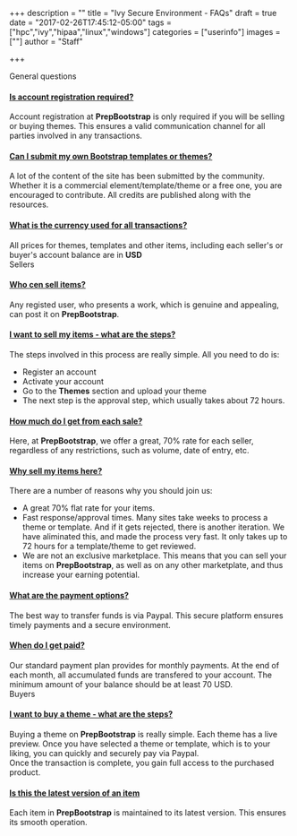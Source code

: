 +++
description = ""
title = "Ivy Secure Environment - FAQs"
draft = true
date = "2017-02-26T17:45:12-05:00"
tags = ["hpc","ivy","hipaa","linux","windows"]
categories = ["userinfo"]
images = [""]
author = "Staff"

+++

<div class="" id="accordion">
        <div class="faqHeader">General questions</div>
        <div class="card">
            <div class="card-header">
                <h4 class="card-header">
                    <a class="accordion-toggle" data-toggle="collapse" data-parent="#accordion" href="#collapseOne">Is account registration required?</a>
                </h4>
            </div>
            <div id="collapseOne" class="panel-collapse collapse in">
                <div class="card-block">
                    Account registration at <strong>PrepBootstrap</strong> is only required if you will be selling or buying themes. 
                    This ensures a valid communication channel for all parties involved in any transactions. 
                </div>
            </div>
        </div>
        <div class="card">
            <div class="card-header">
                <h4 class="card-header">
                    <a class="accordion-toggle collapsed" data-toggle="collapse" data-parent="#accordion" href="#collapseTen">Can I submit my own Bootstrap templates or themes?</a>
                </h4>
            </div>
            <div id="collapseTen" class="panel-collapse collapse">
                <div class="card-block">
                    A lot of the content of the site has been submitted by the community. Whether it is a commercial element/template/theme 
                    or a free one, you are encouraged to contribute. All credits are published along with the resources. 
                </div>
            </div>
        </div>
        <div class="card">
            <div class="card-header">
                <h4 class="card-header">
                    <a class="accordion-toggle collapsed" data-toggle="collapse" data-parent="#accordion" href="#collapseEleven">What is the currency used for all transactions?</a>
                </h4>
            </div>
            <div id="collapseEleven" class="panel-collapse collapse">
                <div class="card-block">
                    All prices for themes, templates and other items, including each seller's or buyer's account balance are in <strong>USD</strong>
                </div>
            </div>
        </div>
        <div class="faqHeader">Sellers</div>
        <div class="card">
            <div class="card-header">
                <h4 class="card-header">
                    <a class="accordion-toggle collapsed" data-toggle="collapse" data-parent="#accordion" href="#collapseTwo">Who cen sell items?</a>
                </h4>
            </div>
            <div id="collapseTwo" class="panel-collapse collapse">
                <div class="card-block">
                    Any registed user, who presents a work, which is genuine and appealing, can post it on <strong>PrepBootstrap</strong>.
                </div>
            </div>
        </div>
        <div class="card">
            <div class="card-header">
                <h4 class="card-header">
                    <a class="accordion-toggle collapsed" data-toggle="collapse" data-parent="#accordion" href="#collapseThree">I want to sell my items - what are the steps?</a>
                </h4>
            </div>
            <div id="collapseThree" class="panel-collapse collapse">
                <div class="card-block">
                    The steps involved in this process are really simple. All you need to do is:
                    <ul>
                        <li>Register an account</li>
                        <li>Activate your account</li>
                        <li>Go to the <strong>Themes</strong> section and upload your theme</li>
                        <li>The next step is the approval step, which usually takes about 72 hours.</li>
                    </ul>
                </div>
            </div>
        </div>
        <div class="card">
            <div class="card-header">
                <h4 class="card-header">
                    <a class="accordion-toggle collapsed" data-toggle="collapse" data-parent="#accordion" href="#collapseFive">How much do I get from each sale?</a>
                </h4>
            </div>
            <div id="collapseFive" class="panel-collapse collapse">
                <div class="card-block">
                    Here, at <strong>PrepBootstrap</strong>, we offer a great, 70% rate for each seller, regardless of any restrictions, such as volume, date of entry, etc.
                    <br />
                </div>
            </div>
        </div>
        <div class="card">
            <div class="card-header">
                <h4 class="card-header">
                    <a class="accordion-toggle collapsed" data-toggle="collapse" data-parent="#accordion" href="#collapseSix">Why sell my items here?</a>
                </h4>
            </div>
            <div id="collapseSix" class="panel-collapse collapse">
                <div class="card-block">
                    There are a number of reasons why you should join us:
                    <ul>
                        <li>A great 70% flat rate for your items.</li>
                        <li>Fast response/approval times. Many sites take weeks to process a theme or template. And if it gets rejected, there is another iteration. We have aliminated this, and made the process very fast. It only takes up to 72 hours for a template/theme to get reviewed.</li>
                        <li>We are not an exclusive marketplace. This means that you can sell your items on <strong>PrepBootstrap</strong>, as well as on any other marketplate, and thus increase your earning potential.</li>
                    </ul>
                </div>
            </div>
        </div>
        <div class="card">
            <div class="card-header">
                <h4 class="card-header">
                    <a class="accordion-toggle collapsed" data-toggle="collapse" data-parent="#accordion" href="#collapseEight">What are the payment options?</a>
                </h4>
            </div>
            <div id="collapseEight" class="panel-collapse collapse">
                <div class="card-block">
                    The best way to transfer funds is via Paypal. This secure platform ensures timely payments and a secure environment. 
                </div>
            </div>
        </div>
        <div class="card">
            <div class="card-header">
                <h4 class="card-header">
                    <a class="accordion-toggle collapsed" data-toggle="collapse" data-parent="#accordion" href="#collapseNine">When do I get paid?</a>
                </h4>
            </div>
            <div id="collapseNine" class="panel-collapse collapse">
                <div class="card-block">
                    Our standard payment plan provides for monthly payments. At the end of each month, all accumulated funds are transfered to your account. 
                    The minimum amount of your balance should be at least 70 USD. 
                </div>
            </div>
        </div>
        <div class="faqHeader">Buyers</div>
        <div class="card">
            <div class="card-header">
                <h4 class="card-header">
                    <a class="accordion-toggle collapsed" data-toggle="collapse" data-parent="#accordion" href="#collapseFour">I want to buy a theme - what are the steps?</a>
                </h4>
            </div>
            <div id="collapseFour" class="panel-collapse collapse">
                <div class="card-block">
                    Buying a theme on <strong>PrepBootstrap</strong> is really simple. Each theme has a live preview. 
                    Once you have selected a theme or template, which is to your liking, you can quickly and securely pay via Paypal.
                    <br />
                    Once the transaction is complete, you gain full access to the purchased product. 
                </div>
            </div>
        </div>
        <div class="card">
            <div class="card-header">
                <h4 class="card-header">
                    <a class="accordion-toggle collapsed" data-toggle="collapse" data-parent="#accordion" href="#collapseSeven">Is this the latest version of an item</a>
                </h4>
            </div>
            <div id="collapseSeven" class="panel-collapse collapse">
                <div class="card-block">
                    Each item in <strong>PrepBootstrap</strong> is maintained to its latest version. This ensures its smooth operation.
                </div>
            </div>
        </div>
</div>

